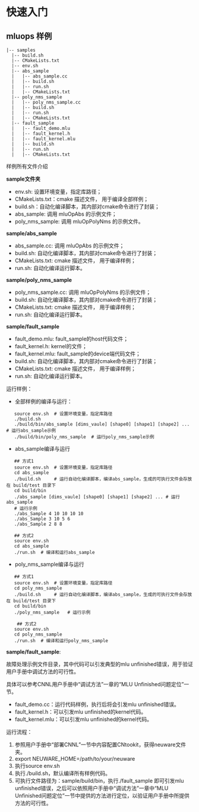 快速入门
===============

mluops 样例
----------------

```
|-- samples
  |-- build.sh
  |-- CMakeLists.txt
  |-- env.sh
  |-- abs_sample
  |   |-- abs_sample.cc
  |   |-- build.sh
  |   |-- run.sh
  |   |-- CMakeLists.txt 
  |-- poly_nms_sample
  |   |-- poly_nms_sample.cc
  |   |-- build.sh
  |   |-- run.sh
  |   |-- CMakeLists.txt
  |-- fault_sample
  |   |-- fault_demo.mlu
  |   |-- fault_kernel.h
  |   |-- fault_kernel.mlu
  |   |-- build.sh
  |   |-- run.sh
  |   |-- CMakeLists.txt
```

样例所有文件介绍

**sample文件夹**

- env.sh: 设置环境变量，指定库路径；
- CMakeLists.txt：cmake 描述文件， 用于编译全部样例；
- build.sh：自动化编译脚本，其内部对cmake命令进行了封装；
- abs_sample: 调用 mluOpAbs 的示例文件；
- poly_nms_sample: 调用 mluOpPolyNms 的示例文件。

**sample/abs_sample**
- abs_sample.cc: 调用 mluOpAbs 的示例文件；
- build.sh: 自动化编译脚本，其内部对cmake命令进行了封装；
- CMakeLists.txt: cmake 描述文件， 用于编译样例；
- run.sh: 自动化编译运行脚本。

**sample/poly_nms_sample**
- poly_nms_sample.cc: 调用 mluOpPolyNms 的示例文件；
- build.sh: 自动化编译脚本，其内部对cmake命令进行了封装；
- CMakeLists.txt: cmake 描述文件， 用于编译样例；
- run.sh: 自动化编译运行脚本。

**sample/fault_sample**
- fault_demo.mlu: fault_sample的host代码文件；
- fault_kernel.h: kernel的文件；
- fault_kernel.mlu: fault_sample的device端代码文件；
- build.sh: 自动化编译脚本，其内部对cmake命令进行了封装；
- CMakeLists.txt: cmake 描述文件， 用于编译样例；
- run.sh: 自动化编译运行脚本。

运行样例：
- 全部样例的编译与运行：
```
   source env.sh  # 设置环境变量，指定库路径
   ./build.sh
   ./build/bin/abs_sample [dims_vaule] [shape0] [shape1] [shape2] ... # 运行abs_sample示例
   ./build/bin/poly_nms_sample  # 运行poly_nms_sample示例
```

- abs_sample编译与运行
```
   ## 方式1
   source env.sh  # 设置环境变量，指定库路径
   cd abs_sample
   ./build.sh     # 运行自动化编译脚本，编译abs_sample，生成的可执行文件会存放在 build/test 目录下
   cd build/bin 
   ./abs_sample [dims_vaule] [shape0] [shape1] [shape2] ... # 运行abs_sample
   # 运行示例
   ./abs_Sample 4 10 10 10 10
   ./abs_Sample 3 10 5 6
   ./abs_Sample 2 8 8

   ## 方式2
   source env.sh
   cd abs_sample
   ./run.sh  # 编译和运行abs_sample
```

- poly_nms_sample编译与运行
```
   ## 方式1
   source env.sh  # 设置环境变量，指定库路径
   cd poly_nms_sample
   ./build.sh     # 运行自动化编译脚本，编译abs_sample，生成的可执行文件会存放在 build/test 目录下
   cd build/bin  
   ./poly_nms_sample   # 运行示例

    ## 方式2
   source env.sh
   cd poly_nms_sample
   ./run.sh  # 编译和运行poly_nms_sample
```

**sample/fault_sample**:

故障处理示例文件目录，其中代码可以引发典型的mlu unfinished错误，用于验证用户手册中调试方法的可行性。

具体可以参考CNNL用户手册中“调试方法”一章的“MLU Unfinished问题定位”一节。

- fault_demo.cc：运行代码样例，执行后将会引发mlu unfinished错误。
- fault_kernel.h：可以引发mlu unfinished的kernel代码。
- fault_kernel.mlu：可以引发mlu unfinished的kernel代码。

运行流程：

1. 参照用户手册中“部署CNNL”一节中内容配置CNtookit，获得neuware文件夹。
2. export NEUWARE_HOME=/path/to/your/neuware
3. 执行source env.sh
4. 执行./build.sh，默认编译所有样例代码。
5. 可执行文件路径为：sample/build/bin，执行./fault_sample 即可引发mlu unfinished错误，之后可以依照用户手册中“调试方法”一章中“MLU Unfinished问题定位”一节中提供的方法进行定位，以验证用户手册中所提供方法的可行性。
